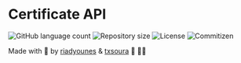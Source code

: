 # Certificate API

<p>
  <img alt="GitHub language count" src="https://img.shields.io/github/languages/count/microservicescommunication/certificate-api?style=for-the-badge&logo=appveyor">

  <img alt="Repository size" src="https://img.shields.io/github/repo-size/microservicescommunication/certificate-api?style=for-the-badge&logo=appveyor">

  <img alt="License" src="https://img.shields.io/badge/license-MIT-brightgreen?style=for-the-badge&logo=appveyor">

  <img alt="Commitizen" src="https://img.shields.io/badge/commitizen-friendly-brightgreen?style=for-the-badge&logo=appveyor">
</p>


Made with 🖤 by [riadyounes](https://github.com/riadyounes) & [txsoura](https://github.com/txsoura) :wave: 👋🏾 
